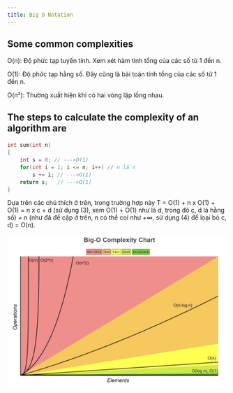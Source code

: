 ```yaml
---
title: Big O Notation
---
```


## Some common complexities

O(n): Độ phức tạp tuyến tính. Xem xét hàm tính tổng của các số từ 1 đến n.

O(1): Độ phức tạp hằng số. Đây cũng là bài toán tính tổng của các số từ 1 đến n.

O(n²): Thường xuất hiện khi có hai vòng lặp lồng nhau.

## The steps to calculate the complexity of an algorithm are

```c
int sum(int n)
{
    int s = 0; // --->O(1)
    for(int i = 1; i <= n; i++) // n lần
        s += i; // --->O(1)
    return s;   // --->O(1)
}
```

Dựa trên các chú thích ở trên, trong trường hợp này T = O(1) + n x O(1) + O(1) = n x c + d (sử dụng (3), xem O(1) + O(1) như là d, trong đó c, d là hằng số) = n (như đã đề cập ở trên, n có thể coi như +∞, sử dụng (4) để loại bỏ c, d) = O(n).

![Image](https://raw.githubusercontent.com/quankori/quankori.github.io/master/src/images/programming/5.png)
